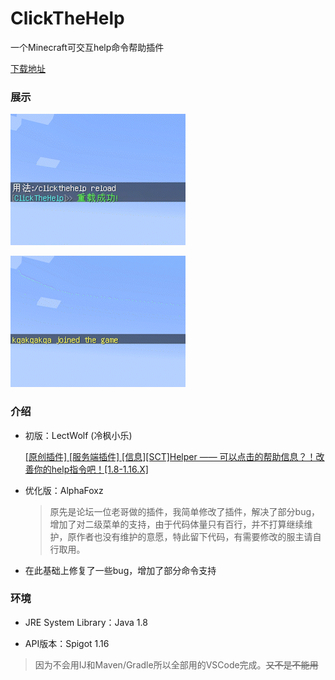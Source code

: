 # ClickTheHelp

一个Minecraft可交互help命令帮助插件

[下载地址](https://www.spigotmc.org/threads/clickthehelp.629194/)

### 展示

![help](2.gif)

![config](1.gif)

### 介绍

- 初版：LectWolf (冷枫小乐)

  [\[原创插件\] \[服务端插件\] \[信息\]\[SCT\]Helper —— 可以点击的帮助信息？！改善你的help指令吧！\[1.8-1.16.X\]](https://www.mcbbs.net/thread-1081486-1-1.html)

- 优化版：AlphaFoxz

  > 原先是论坛一位老哥做的插件，我简单修改了插件，解决了部分bug，增加了对二级菜单的支持，由于代码体量只有百行，并不打算继续维护，原作者也没有维护的意愿，特此留下代码，有需要修改的服主请自行取用。

- 在此基础上修复了一些bug，增加了部分命令支持

### 环境

- JRE System Library：Java 1.8

- API版本：Spigot 1.16

> 因为不会用IJ和Maven/Gradle所以全部用的VSCode完成。~~又不是不能用~~
